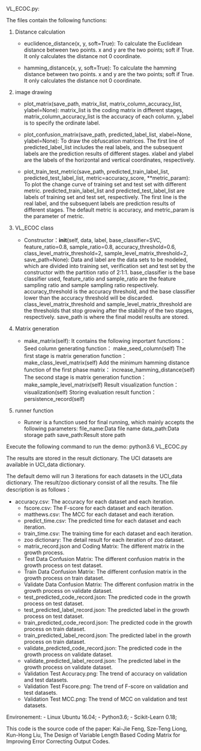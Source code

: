 VL_ECOC.py:

The files contain the following functions:
1) Distance calculation
	- euclidence_distance(x, y, soft=True): To calculate the Euclidean distance between two points. x and y are the two points; soft if True. It only calculates the distance not 0 coordinate.
	
	- hamming_distance(x, y, soft=True): To calculate the hamming distance between two points. x and y are the two points; soft if True. It only calculates the distance not 0 coordinate.
	
2) image drawing 
	- plot_matrix(save_path, matrix_list, matrix_column_accuracy_list, ylabel=None): matrix_list is the coding matrix in different stages,  matrix_column_accuracy_list is the accuracy of each column. y_label is to specify the ordinate label.
	
	- plot_confusion_matrix(save_path, predicted_label_list, xlabel=None, ylabel=None): To draw the obfuscation matrices. The first line of predicted_label_list includes the real labels, and the subsequent labels are the prediction results of different stages. xlabel and ylabel are the labels of the horizontal and vertical coordinates, respectively.

	- plot_train_test_metric(save_path,  predicted_train_label_list, predicted_test_label_list, metric=accuracy_score, **metric_param): To plot the change curve of training set and test set with different metric. predicted_train_label_list and predicted_test_label_list are labels of training set and test set, respectively. The first line is the real label, and the subsequent labels are prediction results of different stages. The default metric is accuracy, and metric_param is the parameter of metric.

3) VL_ECOC class 
	- Constructor：__init__(self, data, label, base_classifier=SVC, feature_ratio=0.8, sample_ratio=0.8, accuracy_threshold=0.6, class_level_matrix_threshold=2, sample_level_matrix_threshold=2, save_path=None): Data and label are the data sets to be modeled, which are divided into training set, verification set and test set by the constructor with the partition ratio of 2:1:1. base_classifier is the base classifier used, feature_ratio and sample_ratio are the feature sampling ratio and sample sampling ratio respectively. accuracy_threshold is the accuracy threshold, and the base classifier lower than the accuracy threshold will be discarded. class_level_matrix_threshold and sample_level_matrix_threshold are the thresholds that stop growing after the stability of the two stages, respectively. save_path is where the final model results are stored.

4) Matrix generation 
	- make_matrix(self): It contains the following important functions：
		Seed column generating function： make_seed_column(self)
		The first stage is matrix generation function： make_class_level_matrix(self)
		Add the minimum hamming distance function of the first phase matrix： increase_hamming_distance(self)
		The second stage is matrix generation function： make_sample_level_matrix(self)
		Result visualization function： visualization(self)
		Storing evaluation result function： persistence_record(self)
		
5) runner function
	- Runner is a function used for final running, which mainly accepts the following parameters:
		file_name:Data file name
		data_path:Data storage path
		save_path:Result store path


Execute the following command to run the demo:
	python3.6 VL_ECOC.py


The results are stored in the result dictionary. The UCI datasets are available in UCI_data dictionary. 


The default demo will run 3 iterations for each datasets in the UCI_data dictionary. The result/zoo dictionary consist of all the results. The file description is as follows：
- accuracy.csv: The accuracy for each dataset and each iteration.
	- fscore.csv: The F-score for each dataset and each iteration.
	- matthews.csv: The MCC for each dataset and each iteration.
	- predict_time.csv: The predicted time for each dataset and each iteration.
	- train_time.csv: The training time for each dataset and each iteration.
	- zoo dictionary: The detail result for each iteration of zoo dataset.
	- matrix_record.json and Coding Matrix: The different matrix in the growth process.
	- Test Data Confusion Matrix: The different confusion matrix in the growth process on test dataset.
	- Train Data Confusion Matrix: The different confusion matrix in the growth process on train dataset.
	- Validate Data Confusion Matrix: The different confusion matrix in the growth process on validate dataset.
	- test_predicted_code_record.json: The predicted code in the growth process on test dataset.
	- test_predicted_label_record.json: The predicted label in the growth process on test dataset.
	- train_predicted_code_record.json: The predicted code in the growth process on train dataset.
	- train_predicted_label_record.json: The predicted label in the growth process on train dataset.
	- validate_predicted_code_record.json: The predicted code in the growth process on validate dataset.
	- validate_predicted_label_record.json: The predicted label in the growth process on validate dataset.
	- Validation Test Accuracy.png: The trend of accuracy on validation and test datasets.
	- Validation Test Fscore.png: The trend of F-score on validation and test datasets.
	- Validation Test MCC.png: The trend of MCC on validation and test datasets.


Environement:	- Linux Ubuntu 16.04; 
		- Python3.6;
		- Scikit-Learn 0.18; 

This code is the source code of the paper:
Kai-Jie Feng, Sze-Teng Liong, Kun-Hong Liu, The Design of Variable Length Based Coding Matrix for Improving Error Correcting Output Codes.
